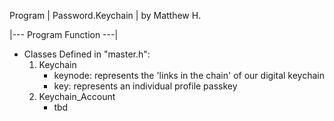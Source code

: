Program | Password.Keychain | by Matthew H.

|--- Program Function ---| 

- Classes Defined in "master.h":
    1. Keychain
        - keynode: represents the 'links in the chain' of our digital keychain
        - key: represents an individual profile passkey
    2. Keychain_Account
        - tbd
        